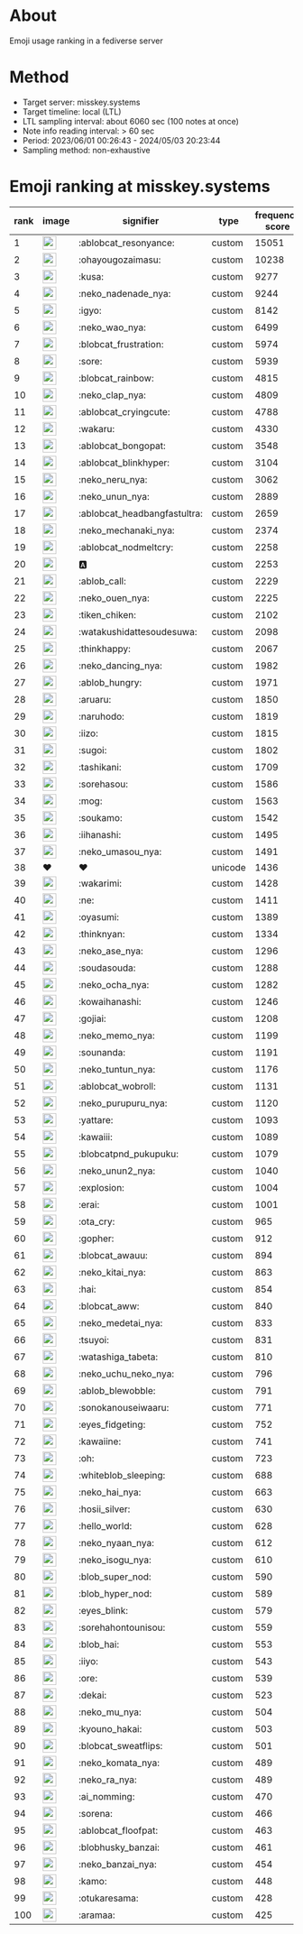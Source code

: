 # About
Emoji usage ranking in a fediverse server

# Method
- Target server: misskey.systems
- Target timeline: local (LTL)
- LTL sampling interval: about 6060 sec (100 notes at once)
- Note info reading interval: > 60 sec
- Period: 2023/06/01 00:26:43 - 2024/05/03 20:23:44 
- Sampling method: non-exhaustive

# Emoji ranking at misskey.systems

|rank|image|signifier|type|frequency score|
|----|----|----|----|----|
|1|<img height="24" src="https://misskey.systems/emoji/ablobcat_resonyance.webp">|:ablobcat_resonyance:|custom|15051|
|2|<img height="24" src="https://misskey.systems/emoji/ohayougozaimasu.webp">|:ohayougozaimasu:|custom|10238|
|3|<img height="24" src="https://misskey.systems/emoji/kusa.webp">|:kusa:|custom|9277|
|4|<img height="24" src="https://misskey.systems/emoji/neko_nadenade_nya.webp">|:neko_nadenade_nya:|custom|9244|
|5|<img height="24" src="https://misskey.systems/emoji/igyo.webp">|:igyo:|custom|8142|
|6|<img height="24" src="https://misskey.systems/emoji/neko_wao_nya.webp">|:neko_wao_nya:|custom|6499|
|7|<img height="24" src="https://misskey.systems/emoji/blobcat_frustration.webp">|:blobcat_frustration:|custom|5974|
|8|<img height="24" src="https://misskey.systems/emoji/sore.webp">|:sore:|custom|5939|
|9|<img height="24" src="https://misskey.systems/emoji/blobcat_rainbow.webp">|:blobcat_rainbow:|custom|4815|
|10|<img height="24" src="https://misskey.systems/emoji/neko_clap_nya.webp">|:neko_clap_nya:|custom|4809|
|11|<img height="24" src="https://misskey.systems/emoji/ablobcat_cryingcute.webp">|:ablobcat_cryingcute:|custom|4788|
|12|<img height="24" src="https://misskey.systems/emoji/wakaru.webp">|:wakaru:|custom|4330|
|13|<img height="24" src="https://misskey.systems/emoji/ablobcat_bongopat.webp">|:ablobcat_bongopat:|custom|3548|
|14|<img height="24" src="https://misskey.systems/emoji/ablobcat_blinkhyper.webp">|:ablobcat_blinkhyper:|custom|3104|
|15|<img height="24" src="https://misskey.systems/emoji/neko_neru_nya.webp">|:neko_neru_nya:|custom|3062|
|16|<img height="24" src="https://misskey.systems/emoji/neko_unun_nya.webp">|:neko_unun_nya:|custom|2889|
|17|<img height="24" src="https://misskey.systems/emoji/ablobcat_headbangfastultra.webp">|:ablobcat_headbangfastultra:|custom|2659|
|18|<img height="24" src="https://misskey.systems/emoji/neko_mechanaki_nya.webp">|:neko_mechanaki_nya:|custom|2374|
|19|<img height="24" src="https://misskey.systems/emoji/ablobcat_nodmeltcry.webp">|:ablobcat_nodmeltcry:|custom|2258|
|20|<img height="24" src="https://misskey.systems/emoji/a.webp">|:a:|custom|2253|
|21|<img height="24" src="https://misskey.systems/emoji/ablob_call.webp">|:ablob_call:|custom|2229|
|22|<img height="24" src="https://misskey.systems/emoji/neko_ouen_nya.webp">|:neko_ouen_nya:|custom|2225|
|23|<img height="24" src="https://misskey.systems/emoji/tiken_chiken.webp">|:tiken_chiken:|custom|2102|
|24|<img height="24" src="https://misskey.systems/emoji/watakushidattesoudesuwa.webp">|:watakushidattesoudesuwa:|custom|2098|
|25|<img height="24" src="https://misskey.systems/emoji/thinkhappy.webp">|:thinkhappy:|custom|2067|
|26|<img height="24" src="https://misskey.systems/emoji/neko_dancing_nya.webp">|:neko_dancing_nya:|custom|1982|
|27|<img height="24" src="https://misskey.systems/emoji/ablob_hungry.webp">|:ablob_hungry:|custom|1971|
|28|<img height="24" src="https://misskey.systems/emoji/aruaru.webp">|:aruaru:|custom|1850|
|29|<img height="24" src="https://misskey.systems/emoji/naruhodo.webp">|:naruhodo:|custom|1819|
|30|<img height="24" src="https://misskey.systems/emoji/iizo.webp">|:iizo:|custom|1815|
|31|<img height="24" src="https://misskey.systems/emoji/sugoi.webp">|:sugoi:|custom|1802|
|32|<img height="24" src="https://misskey.systems/emoji/tashikani.webp">|:tashikani:|custom|1709|
|33|<img height="24" src="https://misskey.systems/emoji/sorehasou.webp">|:sorehasou:|custom|1586|
|34|<img height="24" src="https://misskey.systems/emoji/mog.webp">|:mog:|custom|1563|
|35|<img height="24" src="https://misskey.systems/emoji/soukamo.webp">|:soukamo:|custom|1542|
|36|<img height="24" src="https://misskey.systems/emoji/iihanashi.webp">|:iihanashi:|custom|1495|
|37|<img height="24" src="https://misskey.systems/emoji/neko_umasou_nya.webp">|:neko_umasou_nya:|custom|1491|
|38|❤|❤|unicode|1436|
|39|<img height="24" src="https://misskey.systems/emoji/wakarimi.webp">|:wakarimi:|custom|1428|
|40|<img height="24" src="https://misskey.systems/emoji/ne.webp">|:ne:|custom|1411|
|41|<img height="24" src="https://misskey.systems/emoji/oyasumi.webp">|:oyasumi:|custom|1389|
|42|<img height="24" src="https://misskey.systems/emoji/thinknyan.webp">|:thinknyan:|custom|1334|
|43|<img height="24" src="https://misskey.systems/emoji/neko_ase_nya.webp">|:neko_ase_nya:|custom|1296|
|44|<img height="24" src="https://misskey.systems/emoji/soudasouda.webp">|:soudasouda:|custom|1288|
|45|<img height="24" src="https://misskey.systems/emoji/neko_ocha_nya.webp">|:neko_ocha_nya:|custom|1282|
|46|<img height="24" src="https://misskey.systems/emoji/kowaihanashi.webp">|:kowaihanashi:|custom|1246|
|47|<img height="24" src="https://misskey.systems/emoji/gojiai.webp">|:gojiai:|custom|1208|
|48|<img height="24" src="https://misskey.systems/emoji/neko_memo_nya.webp">|:neko_memo_nya:|custom|1199|
|49|<img height="24" src="https://misskey.systems/emoji/sounanda.webp">|:sounanda:|custom|1191|
|50|<img height="24" src="https://misskey.systems/emoji/neko_tuntun_nya.webp">|:neko_tuntun_nya:|custom|1176|
|51|<img height="24" src="https://misskey.systems/emoji/ablobcat_wobroll.webp">|:ablobcat_wobroll:|custom|1131|
|52|<img height="24" src="https://misskey.systems/emoji/neko_purupuru_nya.webp">|:neko_purupuru_nya:|custom|1120|
|53|<img height="24" src="https://misskey.systems/emoji/yattare.webp">|:yattare:|custom|1093|
|54|<img height="24" src="https://misskey.systems/emoji/kawaiii.webp">|:kawaiii:|custom|1089|
|55|<img height="24" src="https://misskey.systems/emoji/blobcatpnd_pukupuku.webp">|:blobcatpnd_pukupuku:|custom|1079|
|56|<img height="24" src="https://misskey.systems/emoji/neko_unun2_nya.webp">|:neko_unun2_nya:|custom|1040|
|57|<img height="24" src="https://misskey.systems/emoji/explosion.webp">|:explosion:|custom|1004|
|58|<img height="24" src="https://misskey.systems/emoji/erai.webp">|:erai:|custom|1001|
|59|<img height="24" src="https://misskey.systems/emoji/ota_cry.webp">|:ota_cry:|custom|965|
|60|<img height="24" src="https://misskey.systems/emoji/gopher.webp">|:gopher:|custom|912|
|61|<img height="24" src="https://misskey.systems/emoji/blobcat_awauu.webp">|:blobcat_awauu:|custom|894|
|62|<img height="24" src="https://misskey.systems/emoji/neko_kitai_nya.webp">|:neko_kitai_nya:|custom|863|
|63|<img height="24" src="https://misskey.systems/emoji/hai.webp">|:hai:|custom|854|
|64|<img height="24" src="https://misskey.systems/emoji/blobcat_aww.webp">|:blobcat_aww:|custom|840|
|65|<img height="24" src="https://misskey.systems/emoji/neko_medetai_nya.webp">|:neko_medetai_nya:|custom|833|
|66|<img height="24" src="https://misskey.systems/emoji/tsuyoi.webp">|:tsuyoi:|custom|831|
|67|<img height="24" src="https://misskey.systems/emoji/watashiga_tabeta.webp">|:watashiga_tabeta:|custom|810|
|68|<img height="24" src="https://misskey.systems/emoji/neko_uchu_neko_nya.webp">|:neko_uchu_neko_nya:|custom|796|
|69|<img height="24" src="https://misskey.systems/emoji/ablob_blewobble.webp">|:ablob_blewobble:|custom|791|
|70|<img height="24" src="https://misskey.systems/emoji/sonokanouseiwaaru.webp">|:sonokanouseiwaaru:|custom|771|
|71|<img height="24" src="https://misskey.systems/emoji/eyes_fidgeting.webp">|:eyes_fidgeting:|custom|752|
|72|<img height="24" src="https://misskey.systems/emoji/kawaiine.webp">|:kawaiine:|custom|741|
|73|<img height="24" src="https://misskey.systems/emoji/oh.webp">|:oh:|custom|723|
|74|<img height="24" src="https://misskey.systems/emoji/whiteblob_sleeping.webp">|:whiteblob_sleeping:|custom|688|
|75|<img height="24" src="https://misskey.systems/emoji/neko_hai_nya.webp">|:neko_hai_nya:|custom|663|
|76|<img height="24" src="https://misskey.systems/emoji/hosii_silver.webp">|:hosii_silver:|custom|630|
|77|<img height="24" src="https://misskey.systems/emoji/hello_world.webp">|:hello_world:|custom|628|
|78|<img height="24" src="https://misskey.systems/emoji/neko_nyaan_nya.webp">|:neko_nyaan_nya:|custom|612|
|79|<img height="24" src="https://misskey.systems/emoji/neko_isogu_nya.webp">|:neko_isogu_nya:|custom|610|
|80|<img height="24" src="https://misskey.systems/emoji/blob_super_nod.webp">|:blob_super_nod:|custom|590|
|81|<img height="24" src="https://misskey.systems/emoji/blob_hyper_nod.webp">|:blob_hyper_nod:|custom|589|
|82|<img height="24" src="https://misskey.systems/emoji/eyes_blink.webp">|:eyes_blink:|custom|579|
|83|<img height="24" src="https://misskey.systems/emoji/sorehahontounisou.webp">|:sorehahontounisou:|custom|559|
|84|<img height="24" src="https://misskey.systems/emoji/blob_hai.webp">|:blob_hai:|custom|553|
|85|<img height="24" src="https://misskey.systems/emoji/iiyo.webp">|:iiyo:|custom|543|
|86|<img height="24" src="https://misskey.systems/emoji/ore.webp">|:ore:|custom|539|
|87|<img height="24" src="https://misskey.systems/emoji/dekai.webp">|:dekai:|custom|523|
|88|<img height="24" src="https://misskey.systems/emoji/neko_mu_nya.webp">|:neko_mu_nya:|custom|504|
|89|<img height="24" src="https://misskey.systems/emoji/kyouno_hakai.webp">|:kyouno_hakai:|custom|503|
|90|<img height="24" src="https://misskey.systems/emoji/blobcat_sweatflips.webp">|:blobcat_sweatflips:|custom|501|
|91|<img height="24" src="https://misskey.systems/emoji/neko_komata_nya.webp">|:neko_komata_nya:|custom|489|
|92|<img height="24" src="https://misskey.systems/emoji/neko_ra_nya.webp">|:neko_ra_nya:|custom|489|
|93|<img height="24" src="https://misskey.systems/emoji/ai_nomming.webp">|:ai_nomming:|custom|470|
|94|<img height="24" src="https://misskey.systems/emoji/sorena.webp">|:sorena:|custom|466|
|95|<img height="24" src="https://misskey.systems/emoji/ablobcat_floofpat.webp">|:ablobcat_floofpat:|custom|463|
|96|<img height="24" src="https://misskey.systems/emoji/blobhusky_banzai.webp">|:blobhusky_banzai:|custom|461|
|97|<img height="24" src="https://misskey.systems/emoji/neko_banzai_nya.webp">|:neko_banzai_nya:|custom|454|
|98|<img height="24" src="https://misskey.systems/emoji/kamo.webp">|:kamo:|custom|448|
|99|<img height="24" src="https://misskey.systems/emoji/otukaresama.webp">|:otukaresama:|custom|428|
|100|<img height="24" src="https://misskey.systems/emoji/aramaa.webp">|:aramaa:|custom|425|
